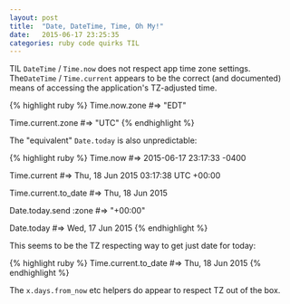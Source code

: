 ```yaml
---
layout: post
title:  "Date, DateTime, Time, Oh My!"
date:   2015-06-17 23:25:35
categories: ruby code quirks TIL
---
```


TIL `DateTime` / `Time.now` does not respect app time zone settings. The`DateTime` / `Time.current` appears to be the correct (and documented) means of accessing the application's TZ-adjusted time.

{% highlight ruby %}
Time.now.zone
#=> "EDT"

Time.current.zone
#=> "UTC"
{% endhighlight %}


The "equivalent" `Date.today` is also unpredictable:

{% highlight ruby %}
Time.now
#=> 2015-06-17 23:17:33 -0400

Time.current
#=> Thu, 18 Jun 2015 03:17:38 UTC +00:00

Time.current.to_date
#=> Thu, 18 Jun 2015

Date.today.send :zone
#=> "+00:00"

Date.today
#=> Wed, 17 Jun 2015
{% endhighlight %}

This seems to be the TZ respecting way to get just date for today:

{% highlight ruby %}
Time.current.to_date
#=> Thu, 18 Jun 2015
{% endhighlight %}

The `x.days.from_now` etc helpers do appear to respect TZ out of the box.
